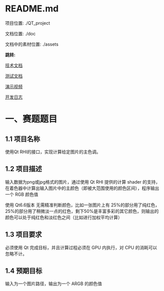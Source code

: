 # README.md

项目位置: ./QT_project

文档位置: ./doc

文档中的素材位置: ./assets

**跳转:**

[技术文档](./doc/技术文档.md)

[测试文档](./doc/测试文档.pdf)

[演示视频](./项目演示视频.mp4)

[开发日志](./doc/开发日志.md)

# 一、赛题题目

## 1.1 项目名称

使用Qt RHI的接口，实现计算给定图片的主色调。

## 1.2 项目描述

输入数据为png或jpg格式的图片，通过使用 Qt RHI 提供的计算 shader 的支持，在着色器中计算出输入图片中的主颜色（即被大范围使用的颜色区间），程序输出一个 RGB 颜色值

使用 Qt6.6版本
无需精准判断颜色，比如一张图片上有 25%的部分用了纯红色，25%的部分用了稍微淡一点的红色，剩下50%是丰富多彩的其它颜色，则输出的颜色可以处于纯红色和淡红色之间（比如进行加权平均计算）

## 1.3 项目要求

必须使用 Qt 完成目标，并且计算过程必须在 GPU 内执行，对 CPU 的消耗可以忽略不计。

## 1.4 预期目标

输入为一个图片路径，输出为一个 ARGB 的颜色值